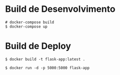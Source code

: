 # Build de Desenvolvimento

```
# docker-compose build
$ docker-compose up 
```

# Build de Deploy

```
$ docker build -t flask-app:latest .
```

```
$ docker run -d -p 5000:5000 flask-app
```
